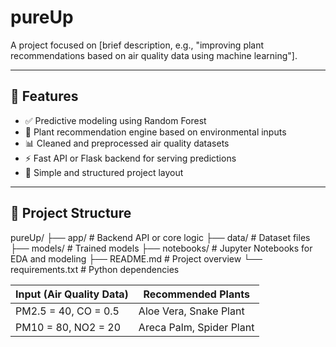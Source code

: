 # pureUp

A project focused on [brief description, e.g., "improving plant recommendations based on air quality data using machine learning"].

---

## 🌟 Features

- ✅ Predictive modeling using Random Forest
- 🌿 Plant recommendation engine based on environmental inputs
- 📊 Cleaned and preprocessed air quality datasets
- ⚡ Fast API or Flask backend for serving predictions
- 📁 Simple and structured project layout

---

## 📁 Project Structure

pureUp/
├── app/ # Backend API or core logic
├── data/ # Dataset files
├── models/ # Trained models
├── notebooks/ # Jupyter Notebooks for EDA and modeling
├── README.md # Project overview
└── requirements.txt # Python dependencies

| Input (Air Quality Data) | Recommended Plants       |
| ------------------------ | ------------------------ |
| PM2.5 = 40, CO = 0.5     | Aloe Vera, Snake Plant   |
| PM10 = 80, NO2 = 20      | Areca Palm, Spider Plant |


